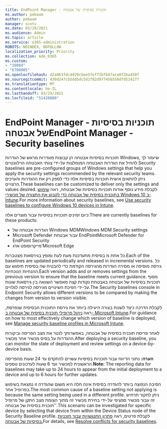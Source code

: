 ```yaml
---
title: EndPoint Manager - תוכניות בסיסיות של אבטחה
ms.author: pebaum
author: pebaum
manager: scotv
ms.date: 03/29/2021
ms.audience: Admin
ms.topic: article
ms.service: o365-administration
ROBOTS: NOINDEX, NOFOLLOW
localization_priority: Priority
ms.collection: Adm_O365
ms.custom:
- "10084"
- "6700005"
ms.openlocfilehash: d2a063fdc4929cbee5fef71bfb47ace8f2ba458f
ms.sourcegitcommit: 430d247cb5dd5dc5d1f82d977456558dfd514277
ms.translationtype: MT
ms.contentlocale: he-IL
ms.lasthandoff: 03/29/2021
ms.locfileid: "51420880"
---
```

# <a name="endpoint-manager---security-baselines"></a><span data-ttu-id="9aa6f-102">EndPoint Manager - תוכניות בסיסיות של אבטחה</span><span class="sxs-lookup"><span data-stu-id="9aa6f-102">EndPoint Manager - Security baselines</span></span>

<span data-ttu-id="9aa6f-103">תוכניות בסיסיות אבטחה הן קבוצות מוגדרות מראש של הגדרות Windows, שיעזור לך להחיל את הגדרות האבטחה המומלצות על-ידי צוותי האבטחה הרלוונטיים.</span><span class="sxs-lookup"><span data-stu-id="9aa6f-103">Security baselines are pre-configured groups of Windows settings that help you apply the security settings recommended by the relevant security teams.</span></span> <span data-ttu-id="9aa6f-104">ניתן להתאים אישית תוכניות בסיסיות אלה כדי לספק רק את ההגדרות והערכים הרצויים.</span><span class="sxs-lookup"><span data-stu-id="9aa6f-104">These baselines can be customized to deliver only the settings and values desired.</span></span> <span data-ttu-id="9aa6f-105">לקבלת מידע נוסף אודות תוכניות בסיסיות של אבטחה, ראה [שימוש בתוכנית בסיסית של אבטחה כדי לקבוע את התצורה של מכשירי Windows 10 ב- Intune](https://docs.microsoft.com/mem/intune/protect/security-baselines).</span><span class="sxs-lookup"><span data-stu-id="9aa6f-105">For more information about security baselines, see [Use security baselines to configure Windows 10 devices in Intune](https://docs.microsoft.com/mem/intune/protect/security-baselines).</span></span>

<span data-ttu-id="9aa6f-106">כיום זמינים תוכניות בסיסיות עבור מוצרים אלה:</span><span class="sxs-lookup"><span data-stu-id="9aa6f-106">There are currently baselines for these products:</span></span>

- <span data-ttu-id="9aa6f-107">הגדרות אבטחה של Windows MDM</span><span class="sxs-lookup"><span data-stu-id="9aa6f-107">Windows MDM Security settings</span></span>
- <span data-ttu-id="9aa6f-108">Microsoft Defender עבור אבטחת EndPoint</span><span class="sxs-lookup"><span data-stu-id="9aa6f-108">Microsoft Defender for EndPoint Security</span></span>
- <span data-ttu-id="9aa6f-109">מייקרוסופט אדג'</span><span class="sxs-lookup"><span data-stu-id="9aa6f-109">Microsoft Edge</span></span>

<span data-ttu-id="9aa6f-110">כל אחת מ בסיסית מתעדכנת מעת לעת ומופץ בגירסאות מצטברות.</span><span class="sxs-lookup"><span data-stu-id="9aa6f-110">Each of the baselines are updated periodically and released in incremental versions.</span></span> <span data-ttu-id="9aa6f-111">כל גירסה מוסיפה או מסירה הגדרות מהגירסה הקודמת כדי להבטיח שה בסיסית תיפגש עם ההנחיות הנוכחיות.</span><span class="sxs-lookup"><span data-stu-id="9aa6f-111">Each version adds and or removes settings from the previous version to ensure that the baseline meets current guidance.</span></span> <span data-ttu-id="9aa6f-112">מסוף תוכניות בסיסיות של אבטחה באבטחת נקודות קצה מאפשר השוואה בין גירסאות שונות על-ידי הפיכת השינויים מגירסה לגירסה לגלויים.</span><span class="sxs-lookup"><span data-stu-id="9aa6f-112">The Security baselines console in Endpoint Security allows different versions to be compared by making the changes from version to version visible.</span></span>

<span data-ttu-id="9aa6f-113">לקבלת הדרכה כיצד לשנות בצורה היעילה ביותר את גירסת התוכנית הבסיסית שנפרסת, ראה [ניהול פרופילי תוכנית בסיסית של אבטחה ב- Microsoft Intune](https://docs.microsoft.com/mem/intune/protect/security-baselines-configure).</span><span class="sxs-lookup"><span data-stu-id="9aa6f-113">For guidance on how to most effectively change which version of baseline is deployed, see [Manage security baseline profiles in Microsoft Intune](https://docs.microsoft.com/mem/intune/protect/security-baselines-configure).</span></span>

<span data-ttu-id="9aa6f-114">לאחר פריסת תוכנית בסיסית של אבטחה, באפשרותך לנטר את מצב הפריסה וביקורות ההגדרות על בסיס מכשיר אחר מכשיר.</span><span class="sxs-lookup"><span data-stu-id="9aa6f-114">After deploying a security baseline, you can monitor the state of deployment and review settings on a device-by-device basis.</span></span>

<span data-ttu-id="9aa6f-115">**הערה:** נתוני הדיווח עבור תוכניות בסיסיות עשויים להתקדם עד 24 שעות מהפריסה הראשונית למכשיר ועד 6 שעות לעדכונים נוספים.</span><span class="sxs-lookup"><span data-stu-id="9aa6f-115">**Note:** The reporting data for baselines may take up to 24 hours to appear from the initial deployment to a device and up to 6 hours for further updates.</span></span> 

<span data-ttu-id="9aa6f-116">הסיבה הנפוצה ביותר להגדרה בסיסית אינה חלה היא משום שהגדרה זו נמצאת בשימוש בפרופיל אחר.</span><span class="sxs-lookup"><span data-stu-id="9aa6f-116">The most common cause of a baseline setting not applying is because the same setting being used in a different profile.</span></span> <span data-ttu-id="9aa6f-117">ניתן לחקור תרחיש זה עבור מכשיר ספציפי על-ידי בחירת מכשיר זה מתוך הצומת מצב התקן של פרופיל 'תוכנית בסיסית של אבטחה'.</span><span class="sxs-lookup"><span data-stu-id="9aa6f-117">This scenario can be investigated for specific device by selecting that device from within the Device Status node of the Security Baseline profile.</span></span> <span data-ttu-id="9aa6f-118">לקבלת פרטים, ראה [פתרון התנגשויות עבור תוכניות בסיסיות של אבטחה.](https://docs.microsoft.com/mem/intune/protect/security-baselines-monitor#resolve-conflicts-for-security-baselines)</span><span class="sxs-lookup"><span data-stu-id="9aa6f-118">For details, see [Resolve conflicts for security baselines](https://docs.microsoft.com/mem/intune/protect/security-baselines-monitor#resolve-conflicts-for-security-baselines).</span></span>